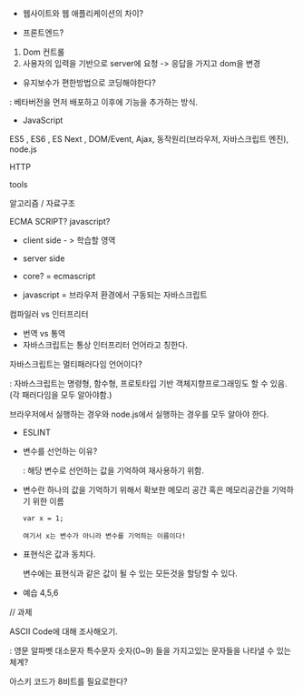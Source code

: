 - 웹사이트와 웹 애플리케이션의 차이?



- 프론트엔드?

1. Dom 컨트롤
2. 사용자의 입력을 기반으로 server에 요청 -> 응답을 가지고 dom을 변경



- 유지보수가 편한방법으로 코딩해야한다?

 : 베타버전을 먼저 배포하고 이후에 기능을 추가하는 방식.



- JavaScript

ES5 , ES6 , ES Next , DOM/Event, Ajax, 동작원리(브라우저, 자바스크립트 엔진), node.js

HTTP

tools

알고리즘 / 자료구조



ECMA SCRIPT? javascript?

- client side - > 학습할 영역
- server side 

- core? = ecmascript
- javascript = 브라우저 환경에서 구동되는 자바스크립트



컴파일러 vs 인터프리터

- 번역 vs 통역
- 자바스크립트는 통상 인터프리터 언어라고 칭한다.



자바스크립트는 멀티패러다임 언어이다?

: 자바스크립트는 명령형, 함수형, 프로토타입 기반 객체지향프로그래밍도 할 수 있음. (각 패러다임을 모두 알아야함.)



브라우저에서 실행하는 경우와 node.js에서 실행하는 경우를 모두 알아야 한다.



- ESLINT



- 변수를 선언하는 이유?

  : 해당 변수로 선언하는 값을 기억하여 재사용하기 위함.

- 변수란 하나의 값을 기억하기 위해서 확보한 메모리 공간 혹은 메모리공간을 기억하기 위한 이름

  ```
  var x = 1;
  
  여기서 x는 변수가 아니라 변수를 기억하는 이름이다!
  ```

  

- 표현식은 값과 동치다.

  변수에는 표현식과 같은 값이 될 수 있는 모든것을 할당할 수 있다.



- 예습 4,5,6 





// 과제

ASCII Code에 대해 조사해오기.

: 영문 알파벳 대소문자 특수문자 숫자(0~9) 들을 가지고있는 문자들을 나타낼 수 있는 체계?

  아스키 코드가 8비트를 필요로한다?